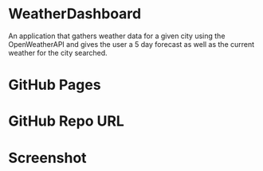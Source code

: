 # WeatherDashboard
An application that gathers weather data for a given city using the OpenWeatherAPI and gives the user a 5 day forecast as well as the current weather for the city searched.

# GitHub Pages

# GitHub Repo URL

# Screenshot
